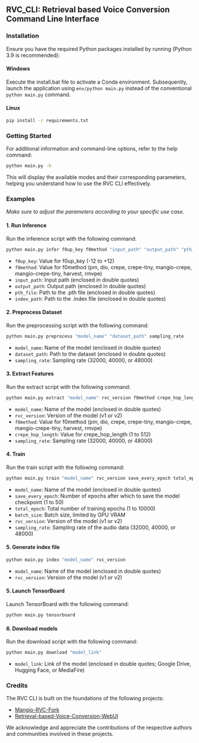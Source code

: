 ## RVC_CLI: Retrieval based Voice Conversion Command Line Interface

### Installation

Ensure you have the required Python packages installed by running (Python 3.9 is recommended):

#### Windows

Execute the install.bat file to activate a Conda environment. Subsequently, launch the application using `env/python main.py` instead of the conventional `python main.py` command.

#### Linux

```bash
pip install -r requirements.txt
```

### Getting Started

For additional information and command-line options, refer to the help command:

```bash
python main.py -h
```

This will display the available modes and their corresponding parameters, helping you understand how to use the RVC CLI effectively.

### Examples

_Make sure to adjust the parameters according to your specific use case._

#### 1. Run Inference

Run the inference script with the following command:

```bash
python main.py infer f0up_key f0method "input_path" "output_path" "pth_file" "index_path"
```

- `f0up_key`: Value for f0up_key (-12 to +12)
- `f0method`: Value for f0method (pm, dio, crepe, crepe-tiny, mangio-crepe, mangio-crepe-tiny, harvest, rmvpe)
- `input_path`: Input path (enclosed in double quotes)
- `output_path`: Output path (enclosed in double quotes)
- `pth_file`: Path to the .pth file (enclosed in double quotes)
- `index_path`: Path to the .index file (enclosed in double quotes)

#### 2. Preprocess Dataset

Run the preprocessing script with the following command:

```bash
python main.py preprocess "model_name" "dataset_path" sampling_rate
```

- `model_name`: Name of the model (enclosed in double quotes)
- `dataset_path`: Path to the dataset (enclosed in double quotes)
- `sampling_rate`: Sampling rate (32000, 40000, or 48000)

#### 3. Extract Features

Run the extract script with the following command:

```bash
python main.py extract "model_name" rvc_version f0method crepe_hop_length sampling_rate
```

- `model_name`: Name of the model (enclosed in double quotes)
- `rvc_version`: Version of the model (v1 or v2)
- `f0method`: Value for f0method (pm, dio, crepe, crepe-tiny, mangio-crepe, mangio-crepe-tiny, harvest, rmvpe)
- `crepe_hop_length`: Value for crepe_hop_length (1 to 512)
- `sampling_rate`: Sampling rate (32000, 40000, or 48000)

#### 4. Train

Run the train script with the following command:

```bash
python main.py train "model_name" rvc_version save_every_epoch total_epoch sampling_rate batch_size
```

- `model_name`: Name of the model (enclosed in double quotes)
- `save_every_epoch`: Number of epochs after which to save the model checkpoint (1 to 50)
- `total_epoch`: Total number of training epochs (1 to 10000)
- `batch_size`: Batch size, limited by GPU VRAM
- `rvc_version`: Version of the model (v1 or v2)
- `sampling_rate`: Sampling rate of the audio data (32000, 40000, or 48000)

#### 5. Generate index file

```bash
python main.py index "model_name" rvc_version
```

- `model_name`: Name of the model (enclosed in double quotes)
- `rvc_version`: Version of the model (v1 or v2)

#### 5. Launch TensorBoard

Launch TensorBoard with the following command:

```bash
python main.py tensorboard
```

#### 6. Download models

Run the download script with the following command:

```bash
python main.py download "model_link"
```

- `model_link`: Link of the model (enclosed in double quotes; Google Drive, Hugging Face, or MediaFire)

### Credits

The RVC CLI is built on the foundations of the following projects:

- [Mangio-RVC-Fork](https://github.com/Mangio621/Mangio-RVC-Fork)
- [Retrieval-based-Voice-Conversion-WebUI](https://github.com/RVC-Project/Retrieval-based-Voice-Conversion-WebUI)

We acknowledge and appreciate the contributions of the respective authors and communities involved in these projects.
